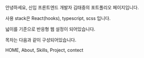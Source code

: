 안녕하세요, 신입 프론트엔드 개발자 김태중의 포트폴리오 페이지입니다.

사용 stack은 React(hooks), typescript, scss 입니다.

넓이를 기준으로 반응형 웹 설정이 되어있습니다.

목차는 다음과 같이 구성되어있습니다.

HOME, About, Skills, Project, contect



 
